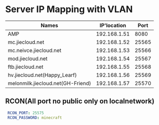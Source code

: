 # Server IP Mapping with VLAN
|Names   	                          |IP'location 	      |Port    |
|-----------------------------------|-------------------|--------|
|AMP                                |192.168.1.51	      |8080  		|
|mc.jiecloud.net                    |192.168.1.52       |25565 		|
|mc.neivce.jiecloud.net             |192.168.1.53 	     |25566   |
|mod.jiecloud.net                   |192.168.1.54 	     |25567 		|
|ftb.jiecloud.net                   |192.168.1.55 	     |25568			|
|hv.jiecloud.net(Happy_Learf)	      |192.168.1.56 		    |25569			|
|melonmilk.jiecloud.net(GH-Friend)  |192.168.1.57 		    |25570 		|

## RCON(All port no public only on localnetwork)
```yml
 RCON_PORT: 25575
 RCON_PASSWORD: minecraft
```
